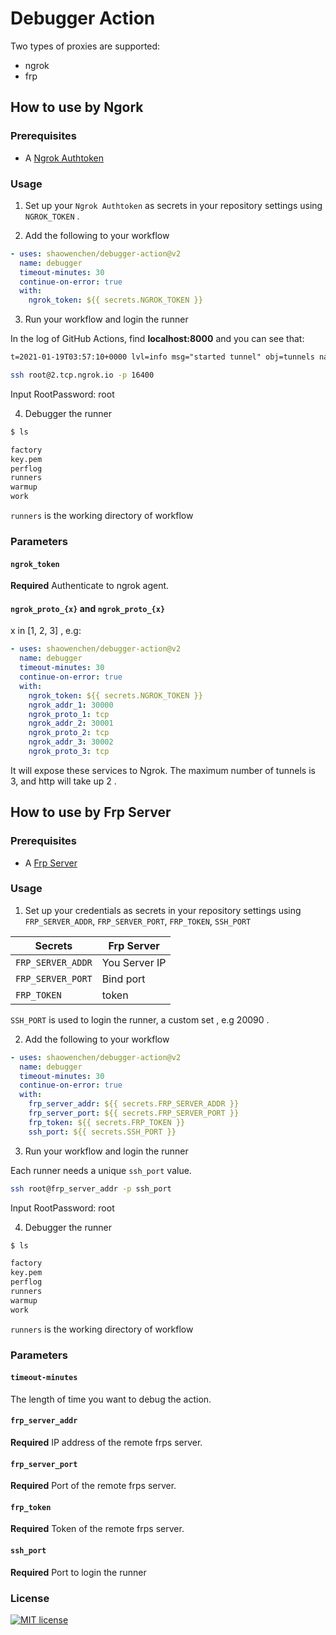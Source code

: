 # Debugger Action

Two types of proxies are supported:

- ngrok
- frp

## How to use by Ngork

### Prerequisites

- A [Ngrok Authtoken](https://dashboard.ngrok.com/auth/your-authtoken)

### Usage

1. Set up your `Ngrok Authtoken` as secrets in your repository settings using `NGROK_TOKEN` .

2. Add the following to your workflow

```yml
- uses: shaowenchen/debugger-action@v2
  name: debugger
  timeout-minutes: 30
  continue-on-error: true
  with:
    ngrok_token: ${{ secrets.NGROK_TOKEN }}
```

3. Run your workflow and login the runner

In the log of GitHub Actions, find **localhost:8000** and you can see that:

```txt
t=2021-01-19T03:57:10+0000 lvl=info msg="started tunnel" obj=tunnels name=command_line addr=//localhost:8000 url=tcp://2.tcp.ngrok.io:16400
```

```bash
ssh root@2.tcp.ngrok.io -p 16400
```

Input RootPassword: root

4. Debugger the runner

```bash
$ ls

factory
key.pem
perflog
runners
warmup
work
```

`runners` is the working directory of workflow

### Parameters

#### `ngrok_token`

**Required** Authenticate to  ngrok agent.

#### `ngrok_proto_{x}` and `ngrok_proto_{x}`

x in [1, 2, 3] , e.g:

```yaml
- uses: shaowenchen/debugger-action@v2
  name: debugger
  timeout-minutes: 30
  continue-on-error: true
  with:
    ngrok_token: ${{ secrets.NGROK_TOKEN }}
    ngrok_addr_1: 30000
    ngrok_proto_1: tcp
    ngrok_addr_2: 30001
    ngrok_proto_2: tcp
    ngrok_addr_3: 30002
    ngrok_proto_3: tcp
```

It will expose these services to Ngrok. The maximum number of tunnels is 3, and http will take up 2 .

#### 

## How to use by Frp Server

### Prerequisites

- A [Frp Server](https://github.com/fatedier/frp)

### Usage

1. Set up your credentials as secrets in your repository settings using `FRP_SERVER_ADDR`, `FRP_SERVER_PORT`, `FRP_TOKEN`, `SSH_PORT`

|  Secrets   | Frp Server  |
|  ----  | ----  |
| `FRP_SERVER_ADDR`  | You Server IP |
| `FRP_SERVER_PORT`  | Bind port |
| `FRP_TOKEN`        | token |

`SSH_PORT` is used to login the runner, a custom set , e.g 20090 .

2. Add the following to your workflow

```yml
- uses: shaowenchen/debugger-action@v2
  name: debugger
  timeout-minutes: 30
  continue-on-error: true
  with:
    frp_server_addr: ${{ secrets.FRP_SERVER_ADDR }}
    frp_server_port: ${{ secrets.FRP_SERVER_PORT }}
    frp_token: ${{ secrets.FRP_TOKEN }}
    ssh_port: ${{ secrets.SSH_PORT }}
```

3. Run your workflow and login the runner

Each runner needs a unique `ssh_port` value.

```bash
ssh root@frp_server_addr -p ssh_port 
```

Input RootPassword: root

4. Debugger the runner

```bash
$ ls

factory
key.pem
perflog
runners
warmup
work
```

`runners` is the working directory of workflow

### Parameters

#### `timeout-minutes`

The length of time you want to debug the action.

#### `frp_server_addr`

**Required** IP address of the remote frps server.

#### `frp_server_port`

**Required** Port of the remote frps server.

#### `frp_token`

**Required** Token of the remote frps server.

#### `ssh_port`

**Required** Port to login the runner

### License

[![MIT license](https://img.shields.io/badge/License-MIT-blue.svg)](https://lbesson.mit-license.org/)
